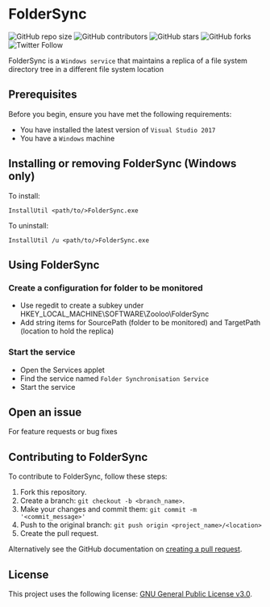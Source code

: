 # FolderSync

<!--- These are examples. See https://shields.io for others or to customize this set of shields. You might want to include dependencies, project status and licence info here --->
![GitHub repo size](https://img.shields.io/github/repo-size/Zooloo2014/FolderSync)
![GitHub contributors](https://img.shields.io/github/contributors/Zooloo2014/FolderSync)
![GitHub stars](https://img.shields.io/github/stars/Zooloo2014/FolderSync?style=social)
![GitHub forks](https://img.shields.io/github/forks/Zooloo2014/FolderSync?style=social)
![Twitter Follow](https://img.shields.io/twitter/follow/brent_zooloo?style=social)

FolderSync is a `Windows service` that maintains a replica of a file system directory tree in a different file system location

## Prerequisites

Before you begin, ensure you have met the following requirements:
<!--- These are just example requirements. Add, duplicate or remove as required --->
* You have installed the latest version of `Visual Studio 2017`
* You have a `Windows` machine

## Installing or removing FolderSync (Windows only)

To install:
```
InstallUtil <path/to/>FolderSync.exe
```

To uninstall:
```
InstallUtil /u <path/to/>FolderSync.exe
```

## Using FolderSync

### Create a configuration for folder to be monitored

- Use regedit to create a subkey under HKEY_LOCAL_MACHINE\SOFTWARE\Zooloo\FolderSync
- Add string items for SourcePath (folder to be monitored) and TargetPath (location to hold the replica)

### Start the service

- Open the Services applet
- Find the service named `Folder Synchronisation Service`
- Start the service

## Open an issue

For feature requests or bug fixes

## Contributing to FolderSync
<!--- If your README is long or you have some specific process or steps you want contributors to follow, consider creating a separate CONTRIBUTING.md file--->

To contribute to FolderSync, follow these steps:

1. Fork this repository.
2. Create a branch: `git checkout -b <branch_name>`.
3. Make your changes and commit them: `git commit -m '<commit_message>'`
4. Push to the original branch: `git push origin <project_name>/<location>`
5. Create the pull request.

Alternatively see the GitHub documentation on [creating a pull request](https://help.github.com/en/github/collaborating-with-issues-and-pull-requests/creating-a-pull-request).

## License
<!--- If you're not sure which open license to use see https://choosealicense.com/--->

This project uses the following license: [GNU General Public License v3.0](https://www.gnu.org/licenses/gpl-3.0.en.html).
